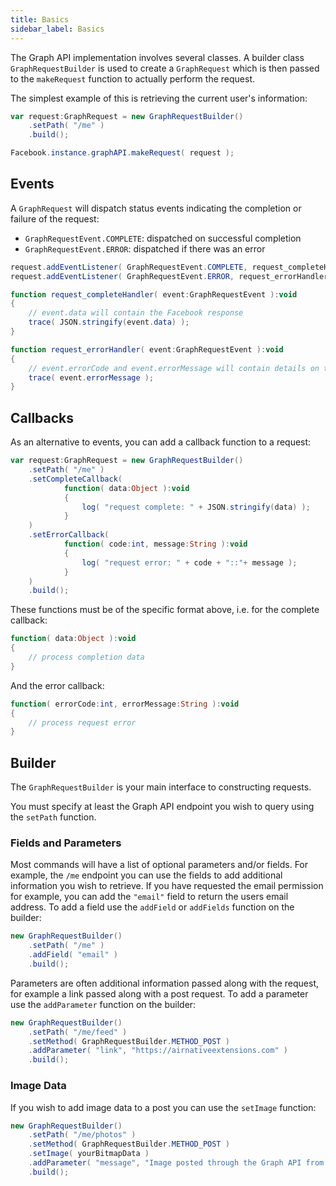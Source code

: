 ```yaml
---
title: Basics 
sidebar_label: Basics
---
```


The Graph API implementation involves several classes. A builder class `GraphRequestBuilder`
is used to create a `GraphRequest` which is then passed to the `makeRequest` function
to actually perform the request.

The simplest example of this is retrieving the current user's information:

```actionscript
var request:GraphRequest = new GraphRequestBuilder()
	.setPath( "/me" )
	.build();

Facebook.instance.graphAPI.makeRequest( request );
```

## Events

A `GraphRequest` will dispatch status events indicating the completion or failure of the 
request:

- `GraphRequestEvent.COMPLETE`: dispatched on successful completion
- `GraphRequestEvent.ERROR`: dispatched if there was an error

```actionscript
request.addEventListener( GraphRequestEvent.COMPLETE, request_completeHandler );
request.addEventListener( GraphRequestEvent.ERROR, request_errorHandler );
```

```actionscript
function request_completeHandler( event:GraphRequestEvent ):void 
{
	// event.data will contain the Facebook response
	trace( JSON.stringify(event.data) );
}

function request_errorHandler( event:GraphRequestEvent ):void 
{
	// event.errorCode and event.errorMessage will contain details on the error
	trace( event.errorMessage );
}
```


## Callbacks

As an alternative to events, you can add a callback function to a request:

```actionscript
var request:GraphRequest = new GraphRequestBuilder()
	.setPath( "/me" )
	.setCompleteCallback(
			function( data:Object ):void 
			{
				log( "request complete: " + JSON.stringify(data) );
			}
	)
	.setErrorCallback(
			function( code:int, message:String ):void 
			{
				log( "request error: " + code + "::"+ message );
			}
	)
	.build();
```

These functions must be of the specific format above, i.e. for the complete callback:

```actionscript
function( data:Object ):void 
{
	// process completion data
}
```

And the error callback:

```actionscript
function( errorCode:int, errorMessage:String ):void 
{
	// process request error
}
```


## Builder

The `GraphRequestBuilder` is your main interface to constructing requests.

You must specify at least the Graph API endpoint you wish to query using the `setPath` function.


### Fields and Parameters

Most commands will have a list of optional parameters and/or fields. For example, the `/me` 
endpoint you can use the fields to add additional information you wish to retrieve. If you
have requested the email permission for example, you can add the `"email"` field to return the 
users email address. To add a field use the `addField` or `addFields` function on the builder:

```actionscript
new GraphRequestBuilder()
	.setPath( "/me" )
	.addField( "email" )
	.build();
```


Parameters are often additional information passed along with the request, for example a 
link passed along with a post request. To add a parameter use the `addParameter` function 
on the builder:

```actionscript
new GraphRequestBuilder()
	.setPath( "/me/feed" )
	.setMethod( GraphRequestBuilder.METHOD_POST )
	.addParameter( "link", "https://airnativeextensions.com" )
	.build();
```


### Image Data

If you wish to add image data to a post you can use the `setImage` function:

```actionscript
new GraphRequestBuilder()
	.setPath( "/me/photos" )
	.setMethod( GraphRequestBuilder.METHOD_POST )
	.setImage( yourBitmapData )
	.addParameter( "message", "Image posted through the Graph API from the Facebook API ANE" )
	.build();
```


